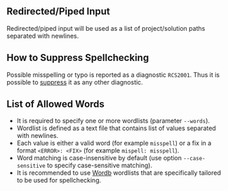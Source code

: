 ## Redirected/Piped Input

Redirected/piped input will be used as a list of project/solution paths separated with newlines.

## How to Suppress Spellchecking

Possible misspelling or typo is reported as a diagnostic `RCS2001`.
Thus it is possible to [suppress](../HowToConfigureAnalyzers.md#how-to-suppress-a-diagnostic) it as any other diagnostic. 

## List of Allowed Words

* It is required to specify one or more wordlists (parameter `--words`).
* Wordlist is defined as a text file that contains list of values separated with newlines.
* Each value is either a valid word (for example `misspell`) or a fix in a format `<ERROR>: <FIX>` (for example `mispell: misspell`).
* Word matching is case-insensitive by default (use option `--case-sensitive` to specify case-sensitive matching).
* It is recommended to use [Wordb](https://github.com/JosefPihrt/Wordb/tree/main/data) wordlists that are specifically tailored to be used for spellchecking.
